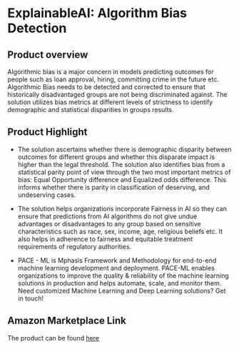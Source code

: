 # ExplainableAI: Algorithm Bias Detection

## Product overview

Algorithmic bias is a major concern in models predicting outcomes for people such as loan approval, hiring, committing crime in the future etc. Algorithmic Bias needs to be detected and corrected to ensure that historically disadvantaged groups are not being discriminated against. The solution utilizes bias metrics at different levels of strictness to identify demographic and statistical disparities in groups results.

## Product Highlight 

* The solution ascertains whether there is demographic disparity between outcomes for different groups and whether this disparate impact is higher than the legal threshold. The solution also identifies bias from a statistical parity point of view through the two most important metrics of bias: Equal Opportunity difference and Equalized odds difference. This informs whether there is parity in classification of deserving, and undeserving cases.

* The solution helps organizations incorporate Fairness in AI so they can ensure that predictions from AI algorithms do not give undue advantages or disadvantages to any group based on sensitive characteristics such as race, sex, income, age, religious beliefs etc. It also helps in adherence to fairness and equitable treatment requirements of regulatory authorities.

* PACE - ML is Mphasis Framework and Methodology for end-to-end machine learning development and deployment. PACE-ML enables organizations to improve the quality & reliability of the machine learning solutions in production and helps automate, scale, and monitor them. 
Need customized Machine Learning and Deep Learning solutions? Get in touch!

## Amazon Marketplace Link
The product can be found [here](https://aws.amazon.com/marketplace/pp/prodview-grip2ega2nrya)

